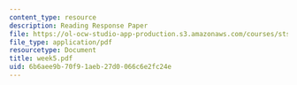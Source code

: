 ```yaml
---
content_type: resource
description: Reading Response Paper
file: https://ol-ocw-studio-app-production.s3.amazonaws.com/courses/sts-035-the-history-of-computing-spring-2004/6b6aee9b70f91aeb27d0066c6e2fc24e_week5.pdf
file_type: application/pdf
resourcetype: Document
title: week5.pdf
uid: 6b6aee9b-70f9-1aeb-27d0-066c6e2fc24e
---
```

